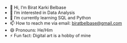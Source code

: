 - 👋 Hi, I’m Birat Karki Belbase
- 👀 I’m interested in Data Analysis
- 🌱 I’m currently learning SQL and Python
- 📫 How to reach me via email: biratbelbase@gmail.com
- 😄 Pronouns: He/Him
- ⚡ Fun fact: Digital art is a hobby of  mine

<!---
BiratKB/BiratKB is a ✨ special ✨ repository because its `README.md` (this file) appears on your GitHub profile.
You can click the Preview link to take a look at your changes.
--->

